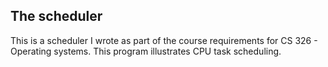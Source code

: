 ## The scheduler

This is a scheduler I wrote as part of the course requirements for CS 326 - Operating systems. This program illustrates CPU task scheduling. 

